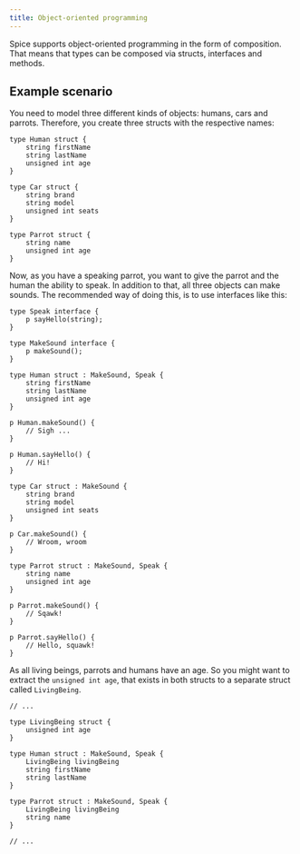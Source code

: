```yaml
---
title: Object-oriented programming
---
```


Spice supports object-oriented programming in the form of composition. That means that types can be composed via
structs, interfaces and methods.

## Example scenario

You need to model three different kinds of objects: humans, cars and parrots. Therefore, you create three structs with
the respective names:

```spice
type Human struct {
    string firstName
    string lastName
    unsigned int age
}

type Car struct {
    string brand
    string model
    unsigned int seats
}

type Parrot struct {
    string name
    unsigned int age
}
```

Now, as you have a speaking parrot, you want to give the parrot and the human the ability to speak. In addition to that,
all three objects can make sounds. The recommended way of doing this, is to use interfaces like this:

```spice
type Speak interface {
    p sayHello(string);
}

type MakeSound interface {
    p makeSound();
}

type Human struct : MakeSound, Speak {
    string firstName
    string lastName
    unsigned int age
}

p Human.makeSound() {
    // Sigh ...
}

p Human.sayHello() {
    // Hi!
}

type Car struct : MakeSound {
    string brand
    string model
    unsigned int seats
}

p Car.makeSound() {
    // Wroom, wroom
}

type Parrot struct : MakeSound, Speak {
    string name
    unsigned int age
}

p Parrot.makeSound() {
    // Sqawk!
}

p Parrot.sayHello() {
    // Hello, squawk!
}
```

As all living beings, parrots and humans have an age. So you might want to extract the `unsigned int age`, that exists
in both structs to a separate struct called `LivingBeing`.

```spice
// ...

type LivingBeing struct {
    unsigned int age
}

type Human struct : MakeSound, Speak {
    LivingBeing livingBeing
    string firstName
    string lastName
}

type Parrot struct : MakeSound, Speak {
    LivingBeing livingBeing
    string name
}

// ...
```